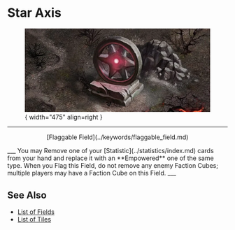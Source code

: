 # Star Axis

<figure markdown="span">

![Star Axis Map Location](../assets/locations-star_axis.webp){ width="475" align=right }

</figure>

___
<p style="text-align: center;" markdown>[Flaggable Field](../keywords/flaggable_field.md)</p>
___
You may Remove one of your [Statistic](../statistics/index.md) cards from your hand and replace it with an **Empowered** one of the same type. When you Flag this Field, do not remove any enemy Faction Cubes; multiple players may have a Faction Cube on this Field.
___


## See Also

- [List of Fields](index.md)
- [List of Tiles](../tiles/index.md)

